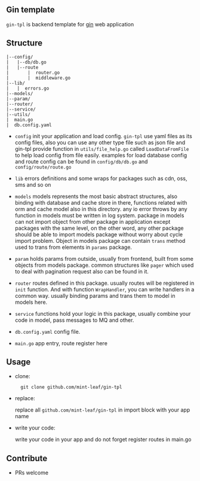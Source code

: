 ## Gin template

`gin-tpl` is backend template for [gin](https://github.com/gin-gonic/gin) web application

## Structure

    |--config/
    |   |--db/db.go
    |   |--route
    |       |  router.go
    |       |  middleware.go
    |--lib/
    |   |  errors.go
    |--models/
    |--param/
    |--router/
    |--service/
    |--utils/
    |  main.go
    |  db.config.yaml

- `config` init your application and load config. `gin-tpl` use yaml files as its config files, also you can use any other type file such as json file and gin-tpl provide function in `utils/file_help.go` called `LoadDataFromFile` to help load config from file easily. examples for load database config and route config can be found in `config/db/db.go` and `config/route/route.go`

- `lib` errors definitions and some wraps for packages such as cdn, oss, sms and so on

- `models` models represents the most basic abstract structures, also binding with database and cache store in there, functions related with orm and cache model also in this directory. any io error throws by any function in models must be written in log system. package in models can not import object from other package in application except packages with the same level, on the other word, any other package should be able to import models package without worry about cycle import problem. Object in models package can contain `trans` method used to trans from elements in `params` package.

- `param` holds params from outside, usually from frontend, built from some objects from models package. common structures like `pager` which used to deal with pagination request also can be found in it.

- `router` routes defined in this package. usually routes will be registered in `init` function. And with function `WrapHandler`, you can write handlers in a common way. usually binding params and trans them to model in models here.

- `service` functions hold your logic in this package, usually combine your code in model, pass messages to MQ and other.

- `db.config.yaml` config file.

- `main.go` app entry, route register here

## Usage

- clone:

        git clone github.com/mint-leaf/gin-tpl

- replace:

  replace all `github.com/mint-leaf/gin-tpl` in import block with your app name

- write your code:

  write your code in your app and do not forget register routes in main.go

## Contribute

- PRs welcome
